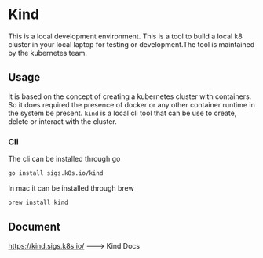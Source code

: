 # Kind 

This is a local development environment. This is a tool to build a local k8 cluster in your local laptop for testing or development.The tool is maintained by the kubernetes team.

## Usage 
It is based on the concept of creating a kubernetes cluster with containers. So it does required the presence of docker or any other container runtime in the system be present. `kind` is a local cli tool that can be use to create, delete or interact with the cluster.


### Cli
The cli can be installed through go
```bash 
go install sigs.k8s.io/kind
```

In mac it can be installed through brew
```bash
brew install kind
```



## Document
https://kind.sigs.k8s.io/ ---> Kind Docs